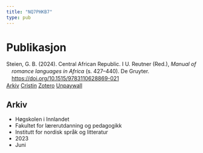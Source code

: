 ```yaml
---
title: "NQ7PHKB7"
type: pub
---
```

<h1>Publikasjon</h1>
<article id="csl-bib-container-NQ7PHKB7" class="csl-bib-container">
  <div class="csl-bib-body" style="line-height: 1.35; padding-left: 1em; text-indent:-1em;">
  <div class="csl-entry">Steien, G. B. (2024). Central African Republic. I U. Reutner (Red.), <i>Manual of romance languages in Africa</i> (s. 427&#x2013;440). De Gruyter. <a href="https://doi.org/10.1515/9783110628869-021">https://doi.org/10.1515/9783110628869-021</a></div>
</div>
  <div class="csl-bib-buttons">
    <a href="#taxonomy-article-NQ7PHKB7" class="csl-bib-button">Arkiv</a>
    <a href="https://app.cristin.no/results/show.jsf?id=2151453" alt="Cristin URL" class="csl-bib-button">Cristin</a>
    <a href="http://zotero.org/groups/5402882/items/NQ7PHKB7" alt="Zotero URL" class="csl-bib-button">Zotero</a>
    <a href="https://doi.org/10.1515/9783110628869-021" class="csl-bib-button">Unpaywall</a>
  </div>
  <div id="csl-bib-meta-container-NQ7PHKB7"></div>
</article>
<div id="csl-bib-meta-NQ7PHKB7" class="csl-bib-meta">
  <article id="taxonomy-article-NQ7PHKB7" class="taxonomy-article">
    <h1>Arkiv</h1>
    <ul>
      <li>Høgskolen i Innlandet</li>
      <li>Fakultet for lærerutdanning og pedagogikk</li>
      <li>Institutt for nordisk språk og litteratur</li>
      <li>2023</li>
      <li>Juni</li>
    </ul>
  </article>
</div>
